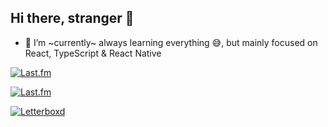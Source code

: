 ## Hi there, stranger 👋

- 🌱 I’m ~currently~ always learning everything 😅, but mainly focused on React, TypeScript & React Native

[![Last.fm](https://readme-display.vercel.app/api/last-fm/now-playing?theme=witchhouse)](https://www.last.fm/user/brrianalexis)

[![Last.fm](https://readme-display.vercel.app/api/last-fm/top-artists?theme=witchhouse)](https://www.last.fm/user/brrianalexis)

[![Letterboxd](https://readme-display.vercel.app/api/letterboxd?theme=witchhouse)](https://letterboxd.com/brrianalexis/)
